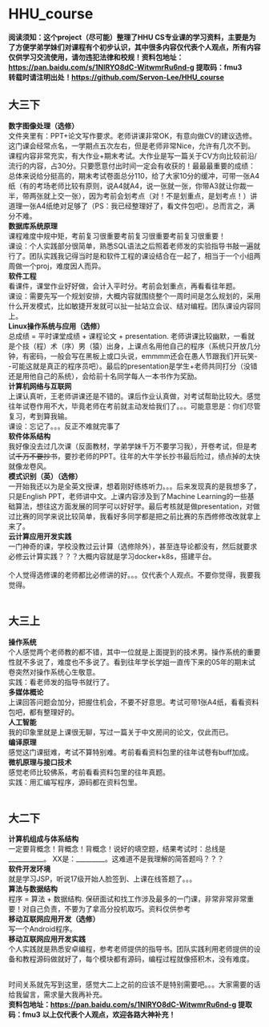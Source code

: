 # HHU_course
**阅读须知：这个project（尽可能）整理了HHU CS专业课的学习资料，主要是为了方便学弟学妹们对课程有个初步认识，其中很多内容仅代表个人观点，所有内容仅供学习交流使用，请勿违犯法律和校规！资料包地址：https://pan.baidu.com/s/1NlRYO8dC-WitwmrRu6nd-g 提取码：fmu3
<br>转载时请注明出处！https://github.com/Servon-Lee/HHU_course**
<br>
## 大三下
**数字图像处理（选修）**<br>
文件夹里有：PPT+论文写作要求。老师讲课非常OK，有意向做CV的建议选修。这门课会经常点名，一学期点五次左右，但是老师非常Nice，允许有几次不到。课程内容非常充实，有大作业+期末考试。大作业是写一篇关于CV方向比较前沿/流行的内容，占30分。只要愿意付出时间一定会有收获的！最最最重要的成绩：总体来说给分挺高的，期末考试卷面总分110，给了大家10分的缓冲，可带一张A4纸（有的考场老师比较有原则，说A4就A4，说一张就一张，你带A3就让你裁一半，带两张就上交一张），因为考前会划考点（对！不是划重点，是划考点！）讲道理一张A4纸绝对足够了（PS：我已经整理好了，看文件包吧）。总而言之，满分不难。<br>
**数据库系统原理**<br>
课程难度中规中矩，考前复习很重要考前复习很重要考前复习很重要！<br>
课设：个人实践部分很简单，熟悉SQL语法之后照着老师发的实验指导书敲一遍就行了。团队实践我记得当时是和软件工程的课设结合在一起了，相当于一个小组两周做一个proj，难度因人而异。<br>
**软件工程**<br>
看课件，课堂作业好好做，会计入平时分。考前会划重点，再看看往年题。<br>
课设：需要先写一个规划安排，大概内容就围绕整个一周时间是怎么规划的，采用什么开发模式，比如敏捷开发就可以扯一扯站立会议、结对编程。团队课设内容同上。<br>
**Linux操作系统与应用（选修）**<br>
总成绩 = 平时课堂成绩 + 课程论文 + presentation. 老师讲课比较幽默，一看就是个技（程）术（序）男（猿）出身，上课点名用他自己的程序（系统只开放几分钟，有密码，一般会写在黑板上或口头说，emmmm还会在愚人节跟我们开玩笑- -可能这就是真正的程序员吧）。最后的presentation是学生+老师共同打分（没错还是用他自己的系统），会给前十名同学每人一本书作为奖励。<br>
**计算机网络与互联网**<br>
上课认真听，王老师讲课还是不错的。课后作业认真做，对考试帮助比较大。感觉往年试卷作用不大，毕竟老师在考前就主动发给我们了。。。可能意思是：你们尽管复习，考到算我输。<br>
课设：忘记了。。。反正不难就完事了<br>
**软件体系结构**<br>
我好像没去过几次课（反面教材，学弟学妹千万不要学习我），开卷考试，但是考试~~千万不要抄书~~，要抄老师的PPT。往年的大牛学长抄书最后险过，绩点掉的太快就像龙卷风。<br>
**模式识别（英）（选修）**<br>
一开始我还以为是全英文授课，想着刚好练练听力。。。后来发现真的是我想多了，只是English PPT，老师讲中文。上课内容涉及到了Machine Learning的一些基础算法，想往这方面发展的同学可以好好学。最后考核就是做presentation，对做过比赛的同学来说比较简单，我看好多同学都是把之前比赛的东西修修改改就拿上来了。<br>
**云计算应用开发实践**<br>
一门神奇的课，学校没教过云计算（选修除外），甚至连导论都没有，然后就要求必修云计算实践？？？大概内容就是学习docker+k8s，搭建平台。<br>
<br>
个人觉得选修课的老师都比必修讲的好。。。仅代表个人观点。不要你觉得，我要我觉得。<br>
<br>
## 大三上
**操作系统**<br>
个人感觉两个老师教的都不错，其中一位就是上面提到的技术男。操作系统的重要性就不多说了，难度也不多说了。看到往年学长学姐一直传下来的05年的期末试卷突然对操作系统心生敬意。<br>
实践：看老师发的指导书就行了。<br>
**多媒体概论**<br>
上课回答问题会加分，把握住机会，不要不好意思。考试可带1张A4纸，看看资料包吧，都有整理好的。<br>
**人工智能**<br>
我的印象里就是上课很无聊，写过一篇关于中文房间的论文，仅此而已。<br>
**编译原理**<br>
感觉这门课挺难，考试不算特别难。考前看看资料包里的往年试卷有buff加成。<br>
**微机原理与接口技术**<br>
感觉老师比较佛系，考前看看资料包里的往年真题。<br>
实践：用汇编写程序，源码都在资料包里。<br>
<br>
## 大二下
**计算机组成与体系结构**<br>
一定要背概念！背概念！背概念！说好的填空题，结果考试时：总线是___________。 XX是：_________。这难道不是我理解的简答题吗？？？<br>
**软件开发环境**<br>
就是学习JSP，听说17级开始人脸签到、上课在线答题了。。。<br>
**算法与数据结构**<br>
程序 = 算法 + 数据结构. 保研面试和找工作涉及最多的一门课，非常非常非常重要！对自己负责，不要为了拿高分投机取巧。资料仅供参考<br>
**移动互联网应用开发（选修）**<br>
写一个Android程序。<br>
**移动互联网应用开发实践**<br>
个人实践就是熟悉安卓编程，参考老师提供的指导书。团队实践利用老师提供的设备和教程源码做就好了，每个模块都有源码，编程过程就像搭积木，没有难度。<br>
<br>

时间关系就先写到这里，感觉大二上之前的应该不是特别需要吧。。。大家需要的话给我留言，需求量大我再补充。<br>
**资料包地址：https://pan.baidu.com/s/1NlRYO8dC-WitwmrRu6nd-g 提取码：fmu3**
**以上仅代表个人观点，欢迎各路大神补充！**
